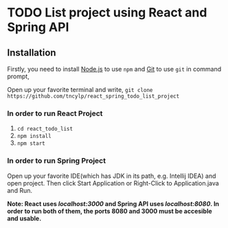 # TODO List project using React and Spring API

## Installation
Firstly, you need to install [Node.js](https://nodejs.org/en/) to use `npm` and [Git](https://git-scm.com/downloads) to use `git` in command prompt,

Open up your favorite terminal and write,
`git clone https://github.com/tncylp/react_spring_todo_list_project`

### In order to run React Project
1. `cd react_todo_list`
2. `npm install`
3. `npm start`

### In order to run Spring Project
Open up your favorite IDE(which has JDK in its path, e.g. Intellij IDEA)  and open project. Then click Start Application or Right-Click to Application.java and Run.

**Note: React uses _localhost:3000_ and Spring API uses _localhost:8080_. In order to run both of them, the ports 8080 and 3000 must be accesible and usable.**